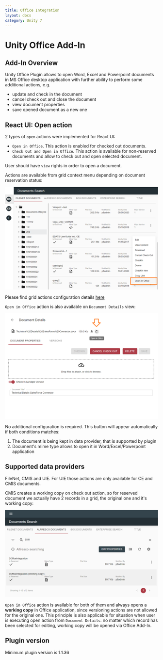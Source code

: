 ```yaml
---
title: Office Integration
layout: docs
category: Unity 7
---
```


# Unity Office Add-In

## Add-In Overview

Unity Office Plugin allows to open Word, Excel and Powerpoint documents in MS Office desktop application with further 
ability to perform some additional actions, e.g. 

- update and check in the document
- cancel check out and close the document
- view document properties
- save opened document as a new one

## React UI: Open action

2 types of `open` actions were implemented for React UI:

- `Open in Office`. This action is enabled for checked out documents.
- `Check Out and Open in Office`. This action is available for non-reserved documents and allow to check out and open 
selected document.

User should have `view` rights in order to open a document.

Actions are available from grid context menu depending on document reservation status:

![Open in Office via Grid context menu](images/open-in-office-grid.png) 

Please find grid actions configuration details [here](../../configuration/actions/open-in-office.md)

`Open in Office` action is also available on `Document Details` view:

![Open in Office on Document Details](images/open-in-office-properties.png)

No additional configuration is required. This button will appear automatically if both conditions matches:

1. The document is being kept in data provider, that is supported by plugin
2. Document's mime type allows to open it in Word/Excel/Powerpoint application

## Supported data providers

FileNet, CMIS and UIE. For UIE those actions are only available for CE and CMIS documents.

CMIS creates a working copy on check out action, so for reserved document we actually have 2 records in a grid, 
the original one and it's working copy:

![Checked Out CMIS document](images/open-in-office-cmis.png)
    
`Open in Office` action is available for both of them and always opens a **working copy** in Office application, since 
versioning actions are not allowed for the original one. This principle is also applicable for situation when user is
executing open action from `Document Details`: no matter which record has been selected for editing, working copy
will be opened via Office Add-In. 

## Plugin version

Minimum plugin version is 1.1.36
